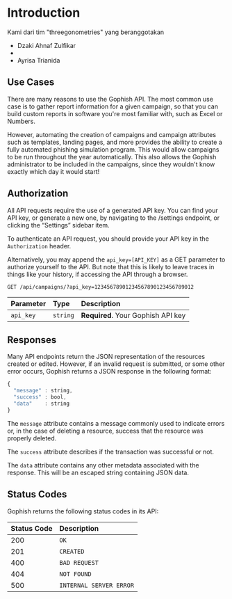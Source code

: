 # Introduction
Kami dari tim "threegonometries" yang beranggotakan
- Dzaki Ahnaf Zulfikar
-
- Ayrisa Trianida
## Use Cases

There are many reasons to use the Gophish API. The most common use case is to gather report information for a given campaign, so that you can build custom reports in software you're most familiar with, such as Excel or Numbers.

However, automating the creation of campaigns and campaign attributes such as templates, landing pages, and more provides the ability to create a fully automated phishing simulation program. This would allow campaigns to be run throughout the year automatically. This also allows the Gophish administrator to be included in the campaigns, since they wouldn't know exactly which day it would start!

## Authorization

All API requests require the use of a generated API key. You can find your API key, or generate a new one, by navigating to the /settings endpoint, or clicking the “Settings” sidebar item.

To authenticate an API request, you should provide your API key in the `Authorization` header.

Alternatively, you may append the `api_key=[API_KEY]` as a GET parameter to authorize yourself to the API. But note that this is likely to leave traces in things like your history, if accessing the API through a browser.

```http
GET /api/campaigns/?api_key=12345678901234567890123456789012
```

| Parameter | Type | Description |
| :--- | :--- | :--- |
| `api_key` | `string` | **Required**. Your Gophish API key |

## Responses

Many API endpoints return the JSON representation of the resources created or edited. However, if an invalid request is submitted, or some other error occurs, Gophish returns a JSON response in the following format:

```javascript
{
  "message" : string,
  "success" : bool,
  "data"    : string
}
```

The `message` attribute contains a message commonly used to indicate errors or, in the case of deleting a resource, success that the resource was properly deleted.

The `success` attribute describes if the transaction was successful or not.

The `data` attribute contains any other metadata associated with the response. This will be an escaped string containing JSON data.

## Status Codes

Gophish returns the following status codes in its API:

| Status Code | Description |
| :--- | :--- |
| 200 | `OK` |
| 201 | `CREATED` |
| 400 | `BAD REQUEST` |
| 404 | `NOT FOUND` |
| 500 | `INTERNAL SERVER ERROR` |
